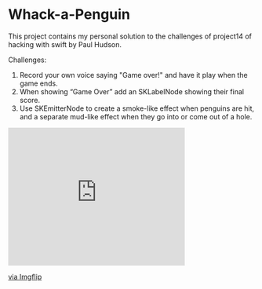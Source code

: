 # Whack-a-Penguin
This project contains my personal solution to the challenges of project14 of hacking with swift by Paul Hudson.

Challenges:
1. Record your own voice saying "Game over!" and have it play when the game ends.
2. When showing “Game Over” add an SKLabelNode showing their final score.
3. Use SKEmitterNode to create a smoke-like effect when penguins are hit, and a separate mud-like effect when they go into or come out of a hole.

<div style="width:360px;max-width:100%;"><div style="height:0;padding-bottom:78.06%;position:relative;"><iframe width="360" height="281" style="position:absolute;top:0;left:0;width:100%;height:100%;" frameBorder="0" src="https://imgflip.com/embed/4a7lbu"></iframe></div><p><a href="https://imgflip.com/gif/4a7lbu">via Imgflip</a></p></div>
